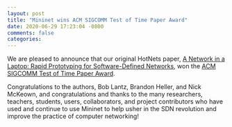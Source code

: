 ```yaml
---
layout: post
title: "Mininet wins ACM SIGCOMM Test of Time Paper Award"
date: 2020-06-29 17:23:04 -0800
comments: false
categories:
---
```

We are pleased to announce that our original HotNets paper,
[A Network in a Laptop: Rapid Prototyping for Software-Defined Networks](http://conferences.sigcomm.org/hotnets/2010/papers/a19-lantz.pdf), won the
[ACM SIGCOMM Test of Time Paper Award](http://www.sigcomm.org/awards/test-of-time-paper-award).

Congratulations to the authors, Bob Lantz, Brandon Heller, and Nick
McKeown, and congratulations and thanks to the many researchers,
teachers, students, users, collaborators, and project contributors who
have used and continue to use Mininet to help usher in the SDN
revolution and improve the practice of computer networking!
